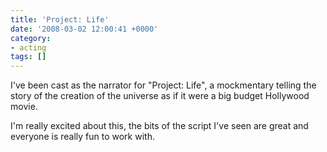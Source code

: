 ```yaml
---
title: 'Project: Life'
date: '2008-03-02 12:00:41 +0000'
category:
- acting
tags: []
---
```

I've been cast as the narrator for "Project: Life", a mockmentary telling the
story of the creation of the universe as if it were a big budget Hollywood
movie.

I'm really excited about this, the bits of the script I've seen are great and
everyone is really fun to work with.
